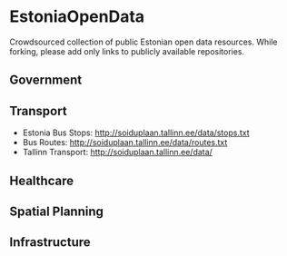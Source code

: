 EstoniaOpenData
===============

Crowdsourced collection of public Estonian open data resources. While forking, please add only links to publicly available repositories.


Government
----

Transport
----
* Estonia Bus Stops: http://soiduplaan.tallinn.ee/data/stops.txt
* Bus Routes: http://soiduplaan.tallinn.ee/data/routes.txt
* Tallinn Transport: http://soiduplaan.tallinn.ee/data/

Healthcare
----

Spatial Planning
----

Infrastructure
----
